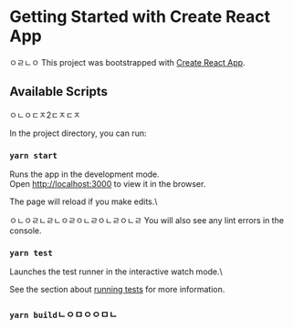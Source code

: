 # Getting Started with Create React App

ㅇㄹㄴㅇ
This project was bootstrapped with [Create React App](https://github.com/facebook/create-react-app).

## Available Scripts


ㅇㄴㅇㄷㅈ2ㄷㅈㄷㅈ

In the project directory, you can run:


### `yarn start`


Runs the app in the development mode.\
Open [http://localhost:3000](http://localhost:3000) to view it in the browser.

The page will reload if you make edits.\

ㅇㄴㅇㄹㄴㄹㄴㅇㄹㅇㄴㄹㅇㄴㄹㅇㄴㄹ
You will also see any lint errors in the console.

### `yarn test`

Launches the test runner in the interactive watch mode.\

See the section about [running tests](https://facebook.github.io/create-react-app/docs/running-tests) for more information.

### `yarn build`ㄴㅇㅁㅇㅇㅁㄴ
